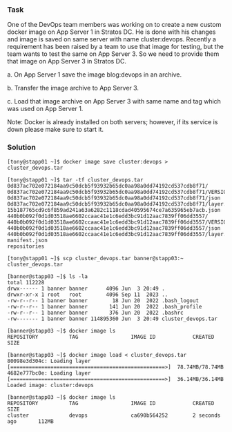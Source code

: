 ### Task
One of the DevOps team members was working on to create a new custom docker image on App Server 1 in Stratos DC. He is done with his changes and image is saved on same server with name cluster:devops. Recently a requirement has been raised by a team to use that image for testing, but the team wants to test the same on App Server 3. So we need to provide them that image on App Server 3 in Stratos DC.

a. On App Server 1 save the image blog:devops in an archive.

b. Transfer the image archive to App Server 3.

c. Load that image archive on App Server 3 with same name and tag which was used on App Server 1.

Note: Docker is already installed on both servers; however, if its service is down please make sure to start it.


### Solution
```
[tony@stapp01 ~]$ docker image save cluster:devops > cluster_devops.tar

[tony@stapp01 ~]$ tar -tf cluster_devops.tar 
0d837ac702e072184aa9c50dcb5f93932b65dc0aa98a0dd74192cd537cdb8f71/
0d837ac702e072184aa9c50dcb5f93932b65dc0aa98a0dd74192cd537cdb8f71/VERSION
0d837ac702e072184aa9c50dcb5f93932b65dc0aa98a0dd74192cd537cdb8f71/json
0d837ac702e072184aa9c50dcb5f93932b65dc0aa98a0dd74192cd537cdb8f71/layer.tar
15b187765cd9c6f859ad241a63a6282c1118cdad40595674ce7a635965eb7acb.json
440b0b092f0d1d03518ae6602ccaac41e1c6edd3bc91d12aac7839ff06dd3557/
440b0b092f0d1d03518ae6602ccaac41e1c6edd3bc91d12aac7839ff06dd3557/VERSION
440b0b092f0d1d03518ae6602ccaac41e1c6edd3bc91d12aac7839ff06dd3557/json
440b0b092f0d1d03518ae6602ccaac41e1c6edd3bc91d12aac7839ff06dd3557/layer.tar
manifest.json
repositories

[tony@stapp01 ~]$ scp cluster_devops.tar banner@stapp03:~
cluster_devops.tar

[banner@stapp03 ~]$ ls -la
total 112228
drwx------ 1 banner banner      4096 Jun  3 20:49 .
drwxr-xr-x 1 root   root        4096 Sep 11  2023 ..
-rw-r--r-- 1 banner banner        18 Jun 20  2022 .bash_logout
-rw-r--r-- 1 banner banner       141 Jun 20  2022 .bash_profile
-rw-r--r-- 1 banner banner       376 Jun 20  2022 .bashrc
-rw------- 1 banner banner 114895360 Jun  3 20:49 cluster_devops.tar

[banner@stapp03 ~]$ docker image ls
REPOSITORY          TAG                 IMAGE ID            CREATED             SIZE

[banner@stapp03 ~]$ docker image load < cluster_devops.tar 
80098e3d304c: Loading layer [==================================================>]  78.74MB/78.74MB
4682e777bc0e: Loading layer [==================================================>]  36.14MB/36.14MB
Loaded image: cluster:devops

[banner@stapp03 ~]$ docker image ls
REPOSITORY          TAG                 IMAGE ID            CREATED             SIZE
cluster             devops              ca690b564252        2 seconds ago       112MB
```

